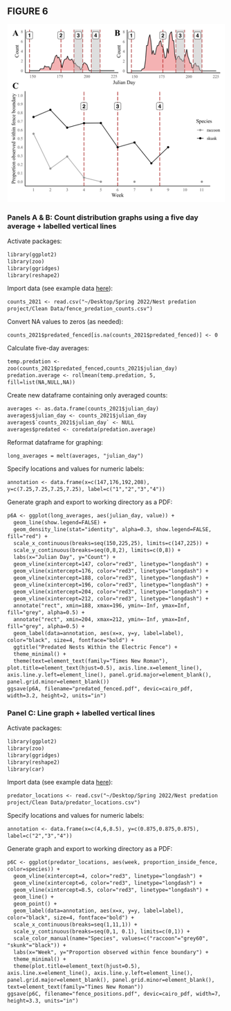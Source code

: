## FIGURE 6

<img src="/Graphics/Figure_6.jpg" alt="Figure 2" width="600"/>

### Panels A & B: Count distribution graphs using a five day average + labelled vertical lines

Activate packages:
```
library(ggplot2)
library(zoo)
library(ggridges)
library(reshape2)
```
Import data (see example data [here](https://github.com/tylerdevos/terrapin_nest_predation/blob/main/Data/fence_predation_counts.csv)):
```
counts_2021 <- read.csv("~/Desktop/Spring 2022/Nest predation project/Clean Data/fence_predation_counts.csv")
```
Convert NA values to zeros (as needed):
```
counts_2021$predated_fenced[is.na(counts_2021$predated_fenced)] <- 0
```
Calculate five-day averages:
```
temp.predation <-zoo(counts_2021$predated_fenced,counts_2021$julian_day)
predation.average <- rollmean(temp.predation, 5, fill=list(NA,NULL,NA))
```
Create new dataframe containing only averaged counts:
```
averages <- as.data.frame(counts_2021$julian_day)
averages$julian_day <- counts_2021$julian_day
averages$`counts_2021$julian_day` <- NULL
averages$predated <- coredata(predation.average)
```
Reformat dataframe for graphing:
```
long_averages = melt(averages, "julian_day")
```
Specify locations and values for numeric labels:
```
annotation <- data.frame(x=c(147,176,192,208), y=c(7.25,7.25,7.25,7.25), label=c("1","2","3","4"))
```
Generate graph and export to working directory as a PDF:
```
p6A <- ggplot(long_averages, aes(julian_day, value)) +
  geom_line(show.legend=FALSE) +
  geom_density_line(stat="identity", alpha=0.3, show.legend=FALSE, fill="red") +
  scale_x_continuous(breaks=seq(150,225,25), limits=c(147,225)) +
  scale_y_continuous(breaks=seq(0,8,2), limits=c(0,8)) +
  labs(x="Julian Day", y="Count") +
  geom_vline(xintercept=147, color="red3", linetype="longdash") +
  geom_vline(xintercept=176, color="red3", linetype="longdash") +
  geom_vline(xintercept=188, color="red3", linetype="longdash") +
  geom_vline(xintercept=196, color="red3", linetype="longdash") +
  geom_vline(xintercept=204, color="red3", linetype="longdash") +
  geom_vline(xintercept=212, color="red3", linetype="longdash") +
  annotate("rect", xmin=188, xmax=196, ymin=-Inf, ymax=Inf, fill="grey", alpha=0.5) +
  annotate("rect", xmin=204, xmax=212, ymin=-Inf, ymax=Inf, fill="grey", alpha=0.5) +
  geom_label(data=annotation, aes(x=x, y=y, label=label), color="black", size=4, fontface="bold") +
  ggtitle("Predated Nests Within the Electric Fence") +
  theme_minimal() +
  theme(text=element_text(family="Times New Roman"), plot.title=element_text(hjust=0.5), axis.line.x=element_line(), axis.line.y.left=element_line(), panel.grid.major=element_blank(), panel.grid.minor=element_blank())
ggsave(p6A, filename="predated_fenced.pdf", devic=cairo_pdf, width=3.2, height=2, units="in")
```

### Panel C: Line graph + labelled vertical lines
Activate packages:
```
library(ggplot2)
library(zoo)
library(ggridges)
library(reshape2)
library(car)
```
Import data (see example data [here](https://github.com/tylerdevos/terrapin_nest_predation/blob/main/Data/predator_locations.csv)):
```
predator_locations <- read.csv("~/Desktop/Spring 2022/Nest predation project/Clean Data/predator_locations.csv")
```
Specify locations and values for numeric labels:
```
annotation <- data.frame(x=c(4,6,8.5), y=c(0.875,0.875,0.875), label=c("2","3","4"))
```
Generate graph and export to working directory as a PDF:
```
p6C <- ggplot(predator_locations, aes(week, proportion_inside_fence, color=species)) +
  geom_vline(xintercept=4, color="red3", linetype="longdash") +
  geom_vline(xintercept=6, color="red3", linetype="longdash") +
  geom_vline(xintercept=8.5, color="red3", linetype="longdash") +
  geom_line() +
  geom_point() +
  geom_label(data=annotation, aes(x=x, y=y, label=label), color="black", size=4, fontface="bold") +
  scale_x_continuous(breaks=seq(1,11,1)) +
  scale_y_continuous(breaks=seq(0,1, 0.1), limits=c(0,1)) +
  scale_color_manual(name="Species", values=c("raccoon"="grey60", "skunk"="black")) +
  labs(x="Week", y="Proportion observed within fence boundary") +
  theme_minimal() +
  theme(plot.title=element_text(hjust=0.5), axis.line.x=element_line(), axis.line.y.left=element_line(), panel.grid.major=element_blank(), panel.grid.minor=element_blank(), text=element_text(family="Times New Roman"))
ggsave(p6C, filename="fence_positions.pdf", devic=cairo_pdf, width=7, height=3.3, units="in")
```
